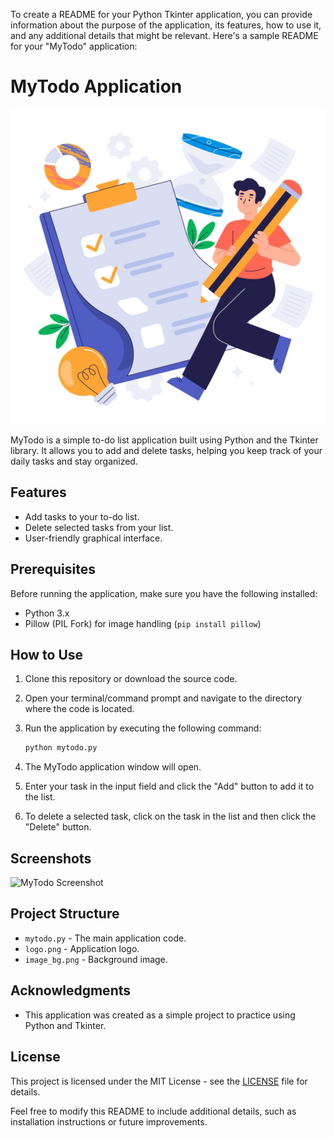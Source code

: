 To create a README for your Python Tkinter application, you can provide information about the purpose of the application, its features, how to use it, and any additional details that might be relevant. Here's a sample README for your "MyTodo" application:

# MyTodo Application

![MyTodo Logo](logo.png)

MyTodo is a simple to-do list application built using Python and the Tkinter library. It allows you to add and delete tasks, helping you keep track of your daily tasks and stay organized.

## Features

- Add tasks to your to-do list.
- Delete selected tasks from your list.
- User-friendly graphical interface.

## Prerequisites

Before running the application, make sure you have the following installed:

- Python 3.x
- Pillow (PIL Fork) for image handling (`pip install pillow`)

## How to Use

1. Clone this repository or download the source code.
2. Open your terminal/command prompt and navigate to the directory where the code is located.
3. Run the application by executing the following command:

   ```bash
   python mytodo.py
   ```

4. The MyTodo application window will open.
5. Enter your task in the input field and click the "Add" button to add it to the list.
6. To delete a selected task, click on the task in the list and then click the "Delete" button.

## Screenshots

![MyTodo Screenshot](screenshot.png)

## Project Structure

- `mytodo.py` - The main application code.
- `logo.png` - Application logo.
- `image_bg.png` - Background image.

## Acknowledgments

- This application was created as a simple project to practice using Python and Tkinter.

## License

This project is licensed under the MIT License - see the [LICENSE](LICENSE) file for details.

Feel free to modify this README to include additional details, such as installation instructions or future improvements.
